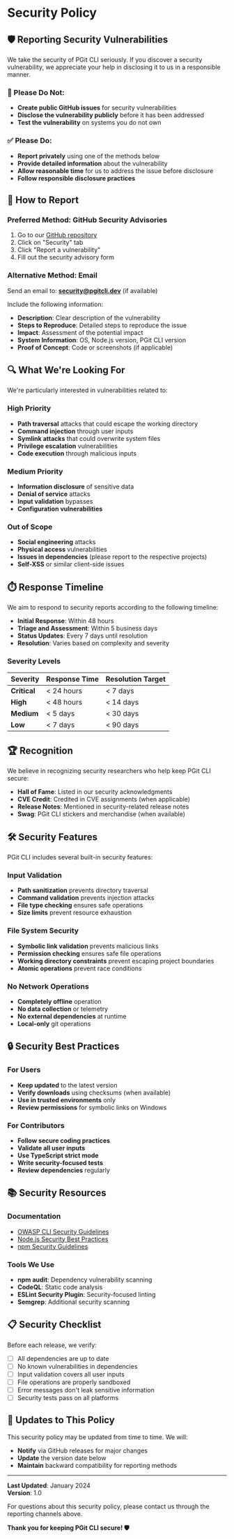 # Security Policy

## 🛡️ Reporting Security Vulnerabilities

We take the security of PGit CLI seriously. If you discover a security vulnerability, we appreciate your help in disclosing it to us in a responsible manner.

### 🚨 Please Do Not:

- **Create public GitHub issues** for security vulnerabilities
- **Disclose the vulnerability publicly** before it has been addressed
- **Test the vulnerability** on systems you do not own

### ✅ Please Do:

- **Report privately** using one of the methods below
- **Provide detailed information** about the vulnerability
- **Allow reasonable time** for us to address the issue before disclosure
- **Follow responsible disclosure practices**

## 📧 How to Report

### Preferred Method: GitHub Security Advisories

1. Go to our [GitHub repository](https://github.com/your-org/pgit-cli)
2. Click on "Security" tab
3. Click "Report a vulnerability"
4. Fill out the security advisory form

### Alternative Method: Email

Send an email to: **security@pgitcli.dev** (if available)

Include the following information:

- **Description**: Clear description of the vulnerability
- **Steps to Reproduce**: Detailed steps to reproduce the issue
- **Impact**: Assessment of the potential impact
- **System Information**: OS, Node.js version, PGit CLI version
- **Proof of Concept**: Code or screenshots (if applicable)

## 🔍 What We're Looking For

We're particularly interested in vulnerabilities related to:

### High Priority
- **Path traversal** attacks that could escape the working directory
- **Command injection** through user inputs
- **Symlink attacks** that could overwrite system files
- **Privilege escalation** vulnerabilities
- **Code execution** through malicious inputs

### Medium Priority  
- **Information disclosure** of sensitive data
- **Denial of service** attacks
- **Input validation** bypasses
- **Configuration vulnerabilities**

### Out of Scope
- **Social engineering** attacks
- **Physical access** vulnerabilities
- **Issues in dependencies** (please report to the respective projects)
- **Self-XSS** or similar client-side issues

## ⏱️ Response Timeline

We aim to respond to security reports according to the following timeline:

- **Initial Response**: Within 48 hours
- **Triage and Assessment**: Within 5 business days
- **Status Updates**: Every 7 days until resolution
- **Resolution**: Varies based on complexity and severity

### Severity Levels

| Severity | Response Time | Resolution Target |
|----------|---------------|-------------------|
| **Critical** | < 24 hours | < 7 days |
| **High** | < 48 hours | < 14 days |
| **Medium** | < 5 days | < 30 days |
| **Low** | < 7 days | < 90 days |

## 🏆 Recognition

We believe in recognizing security researchers who help keep PGit CLI secure:

- **Hall of Fame**: Listed in our security acknowledgments
- **CVE Credit**: Credited in CVE assignments (when applicable)
- **Release Notes**: Mentioned in security-related release notes
- **Swag**: PGit CLI stickers and merchandise (when available)

## 🛠️ Security Features

PGit CLI includes several built-in security features:

### Input Validation
- **Path sanitization** prevents directory traversal
- **Command validation** prevents injection attacks
- **File type checking** ensures safe operations
- **Size limits** prevent resource exhaustion

### File System Security
- **Symbolic link validation** prevents malicious links
- **Permission checking** ensures safe file operations
- **Working directory constraints** prevent escaping project boundaries
- **Atomic operations** prevent race conditions

### No Network Operations
- **Completely offline** operation
- **No data collection** or telemetry
- **No external dependencies** at runtime
- **Local-only** git operations

## 🔒 Security Best Practices

### For Users
- **Keep updated** to the latest version
- **Verify downloads** using checksums (when available)
- **Use in trusted environments** only
- **Review permissions** for symbolic links on Windows

### For Contributors
- **Follow secure coding practices**
- **Validate all user inputs**
- **Use TypeScript strict mode**
- **Write security-focused tests**
- **Review dependencies** regularly

## 📚 Security Resources

### Documentation
- [OWASP CLI Security Guidelines](https://owasp.org/www-project-application-security-verification-standard/)
- [Node.js Security Best Practices](https://nodejs.org/en/docs/guides/security/)
- [npm Security Guidelines](https://docs.npmjs.com/security)

### Tools We Use
- **npm audit**: Dependency vulnerability scanning
- **CodeQL**: Static code analysis
- **ESLint Security Plugin**: Security-focused linting
- **Semgrep**: Additional security scanning

## 📋 Security Checklist

Before each release, we verify:

- [ ] All dependencies are up to date
- [ ] No known vulnerabilities in dependencies
- [ ] Input validation covers all user inputs
- [ ] File operations are properly sandboxed
- [ ] Error messages don't leak sensitive information
- [ ] Security tests pass on all platforms

## 🔄 Updates to This Policy

This security policy may be updated from time to time. We will:

- **Notify** via GitHub releases for major changes
- **Update** the version date below
- **Maintain** backward compatibility for reporting methods

---

**Last Updated**: January 2024  
**Version**: 1.0

For questions about this security policy, please contact us through the reporting channels above.

**Thank you for keeping PGit CLI secure! 🛡️**